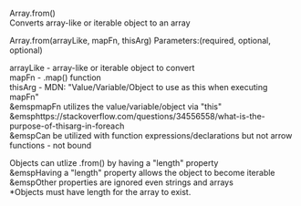 Array.from() <br>
Converts array-like or iterable object to an array

Array.from(arrayLike,    mapFn,  thisArg)
Parameters:(required, optional, optional)

arrayLike - array-like or iterable object to convert<br>
mapFn - .map() function<br>
thisArg - MDN: "Value/Variable/Object to use as this when executing mapFn"<br>
    &emspmapFn utilizes the value/variable/object via "this"<br>
    &emsphttps://stackoverflow.com/questions/34556558/what-is-the-purpose-of-thisarg-in-foreach<br>
    &emspCan be utilized with function expressions/declarations but not arrow functions - not bound<br>

Objects can utlize .from() by having a "length" property<br>
    &emspHaving a "length" property allows the object to become iterable<br>
    &emspOther properties are ignored even strings and arrays<br>
*Objects must have length for the array to exist.